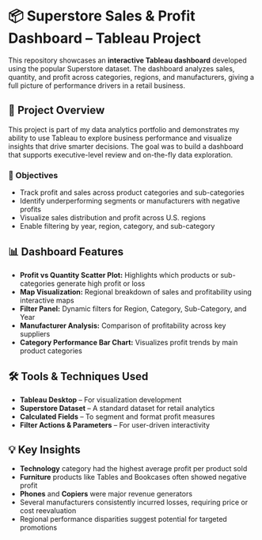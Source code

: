 # 📦 Superstore Sales & Profit Dashboard – Tableau Project

This repository showcases an **interactive Tableau dashboard** developed using the popular Superstore dataset. The dashboard analyzes sales, quantity, and profit across categories, regions, and manufacturers, giving a full picture of performance drivers in a retail business.

## 📌 Project Overview

This project is part of my data analytics portfolio and demonstrates my ability to use Tableau to explore business performance and visualize insights that drive smarter decisions. The goal was to build a dashboard that supports executive-level review and on-the-fly data exploration.

### 🎯 Objectives

- Track profit and sales across product categories and sub-categories
- Identify underperforming segments or manufacturers with negative profits
- Visualize sales distribution and profit across U.S. regions
- Enable filtering by year, region, category, and sub-category

## 📊 Dashboard Features

- **Profit vs Quantity Scatter Plot:** Highlights which products or sub-categories generate high profit or loss
- **Map Visualization:** Regional breakdown of sales and profitability using interactive maps
- **Filter Panel:** Dynamic filters for Region, Category, Sub-Category, and Year
- **Manufacturer Analysis:** Comparison of profitability across key suppliers
- **Category Performance Bar Chart:** Visualizes profit trends by main product categories

## 🛠 Tools & Techniques Used

- **Tableau Desktop** – For visualization development
- **Superstore Dataset** – A standard dataset for retail analytics
- **Calculated Fields** – To segment and format profit measures
- **Filter Actions & Parameters** – For user-driven interactivity

## 💡 Key Insights

- **Technology** category had the highest average profit per product sold
- **Furniture** products like Tables and Bookcases often showed negative profit
- **Phones** and **Copiers** were major revenue generators
- Several manufacturers consistently incurred losses, requiring price or cost reevaluation
- Regional performance disparities suggest potential for targeted promotions


